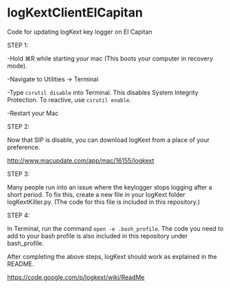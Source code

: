 # logKextClientElCapitan
Code for updating logKext key logger on El Capitan

STEP 1:

-Hold ⌘R while starting your mac (This boots your computer in recovery mode).

-Navigate to Utilities → Terminal

-Type `csrutil disable` into Terminal. This disables System Integrity Protection. To reactive, use `csrutil enable`.

-Restart your Mac

STEP 2:

Now that SIP is disable, you can download logKext from a place of your preference.

http://www.macupdate.com/app/mac/16155/logkext

STEP 3:

Many people run into an issue where the keylogger stops logging after a short period.  To fix this, create a new file in your logKext folder logKextKiller.py. (The code for this file is included in this repository.)

STEP 4:

In Terminal, run the command `open -e .bash_profile`.  The code you need to add to your bash profile is also included in this repository under bash_profile.

After completing the above steps, logKext should work as explained in the README.

https://code.google.com/p/logkext/wiki/ReadMe
